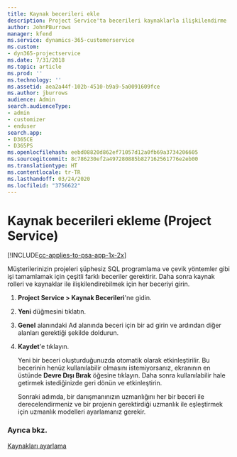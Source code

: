 ```yaml
---
title: Kaynak becerileri ekle
description: Project Service'ta becerileri kaynaklarla ilişkilendirme
author: JohnPBurrows
manager: kfend
ms.service: dynamics-365-customerservice
ms.custom:
- dyn365-projectservice
ms.date: 7/31/2018
ms.topic: article
ms.prod: ''
ms.technology: ''
ms.assetid: aea2a44f-102b-4510-b9a9-5a0091609fce
ms.author: jburrows
audience: Admin
search.audienceType:
- admin
- customizer
- enduser
search.app:
- D365CE
- D365PS
ms.openlocfilehash: eebd08820d862ef71057d12a0fb69a3734206605
ms.sourcegitcommit: 8c786230ef2a497280885b827162561776e2eb00
ms.translationtype: HT
ms.contentlocale: tr-TR
ms.lasthandoff: 03/24/2020
ms.locfileid: "3756622"
---
```

# <a name="add-resource-skills-project-service"></a>Kaynak becerileri ekleme (Project Service)

[!INCLUDE[cc-applies-to-psa-app-1x-2x](../includes/cc-applies-to-psa-app-1x-2x.md)]

Müşterilerinizin projeleri şüphesiz SQL programlama ve çevik yöntemler gibi işi tamamlamak için çeşitli farklı beceriler gerektirir. Daha sonra kaynak rolleri ve kaynaklar ile ilişkilendirebilmek için her beceriyi girin.  
  
1. **Project Service > Kaynak Becerileri**'ne gidin.  
  
2. **Yeni** düğmesini tıklatın.  
  
3. **Genel** alanındaki Ad alanında beceri için bir ad girin ve ardından diğer alanları gerektiği şekilde doldurun.  
  
4. **Kaydet**'e tıklayın.  
  
   Yeni bir beceri oluşturduğunuzda otomatik olarak etkinleştirilir. Bu becerinin henüz kullanılabilir olmasını istemiyorsanız, ekranının en üstünde **Devre Dışı Bırak** öğesine tıklayın. Daha sonra kullanılabilir hale getirmek istediğinizde geri dönün ve etkinleştirin.  
  
   Sonraki adımda, bir danışmanınızın uzmanlığını her bir beceri ile derecelendirmeniz ve bir projenin gerektirdiği uzmanlık ile eşleştirmek için uzmanlık modelleri ayarlamanız gerekir.  
  
### <a name="see-also"></a>Ayrıca bkz.  
 [Kaynakları ayarlama](../project-service/set-up-resources.md)
